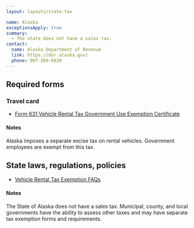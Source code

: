 ```yaml
---
layout: layouts/state-tax

name: Alaska
exceptionsApply: true
summary:
  - The state does not have a sales tax.
contact:
  name: Alaska Department of Revenue
  link: https://dor.alaska.gov/
  phone: 907-269-6620
---
```


## Required forms

### Travel card

* [Form 631 Vehicle Rental Tax Government Use Exemption Certificate](http://www.tax.alaska.gov/programs/programs/forms/index.aspx?60255)

#### Notes

Alaska imposes a separate excise tax on rental vehicles. Government employees are exempt from this tax.

## State laws, regulations, policies

* [Vehicle Rental Tax Exemption FAQs](https://tax.alaska.gov/programs/programs/help/faq/faq.aspx?60255#section2)

#### Notes

The State of Alaska does not have a sales tax. Municipal, county, and local governments have the ability to assess other taxes and may have separate tax exemption forms and requirements.
